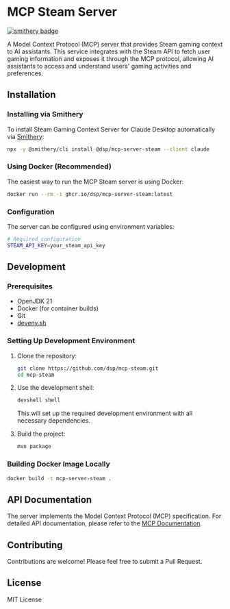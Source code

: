 # MCP Steam Server

[![smithery badge](https://smithery.ai/badge/@dsp/mcp-server-steam)](https://smithery.ai/server/@dsp/mcp-server-steam)

A Model Context Protocol (MCP) server that provides Steam gaming context to AI assistants. This service integrates with the Steam API to fetch user gaming information and exposes it through the MCP protocol, allowing AI assistants to access and understand users' gaming activities and preferences.

## Installation

### Installing via Smithery

To install Steam Gaming Context Server for Claude Desktop automatically via [Smithery](https://smithery.ai/server/@dsp/mcp-server-steam):

```bash
npx -y @smithery/cli install @dsp/mcp-server-steam --client claude
```

### Using Docker (Recommended)

The easiest way to run the MCP Steam server is using Docker:

```bash
docker run --rm -i ghcr.io/dsp/mcp-server-steam:latest
```

### Configuration

The server can be configured using environment variables:

```bash
# Required configuration
STEAM_API_KEY=your_steam_api_key
```

## Development

### Prerequisites

- OpenJDK 21
- Docker (for container builds)
- Git
- [devenv.sh](https://devenv.sh)

### Setting Up Development Environment

1. Clone the repository:
   ```bash
   git clone https://github.com/dsp/mcp-steam.git
   cd mcp-steam
   ```

2. Use the development shell:
   ```bash
   devshell shell
   ```
   This will set up the required development environment with all necessary dependencies.

3. Build the project:
   ```bash
   mvn package
   ```

### Building Docker Image Locally

```bash
docker build -t mcp-server-steam .
```

## API Documentation

The server implements the Model Context Protocol (MCP) specification. For detailed API documentation, please refer to the [MCP Documentation](https://modelcontextprotocol.io).

## Contributing

Contributions are welcome! Please feel free to submit a Pull Request.

## License

MIT License
